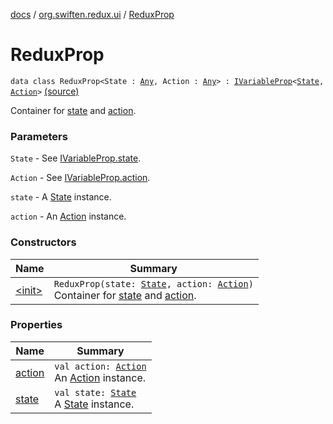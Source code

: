 [docs](../../index.md) / [org.swiften.redux.ui](../index.md) / [ReduxProp](./index.md)

# ReduxProp

`data class ReduxProp<State : `[`Any`](https://kotlinlang.org/api/latest/jvm/stdlib/kotlin/-any/index.html)`, Action : `[`Any`](https://kotlinlang.org/api/latest/jvm/stdlib/kotlin/-any/index.html)`> : `[`IVariableProp`](../-i-variable-prop/index.md)`<`[`State`](index.md#State)`, `[`Action`](index.md#Action)`>` [(source)](https://github.com/protoman92/KotlinRedux/tree/master/common/common-ui/src/main/kotlin/org/swiften/redux/ui/Props.kt#L36)

Container for [state](state.md) and [action](action.md).

### Parameters

`State` - See [IVariableProp.state](../-i-variable-prop/state.md).

`Action` - See [IVariableProp.action](../-i-variable-prop/action.md).

`state` - A [State](index.md#State) instance.

`action` - An [Action](index.md#Action) instance.

### Constructors

| Name | Summary |
|---|---|
| [&lt;init&gt;](-init-.md) | `ReduxProp(state: `[`State`](index.md#State)`, action: `[`Action`](index.md#Action)`)`<br>Container for [state](state.md) and [action](action.md). |

### Properties

| Name | Summary |
|---|---|
| [action](action.md) | `val action: `[`Action`](index.md#Action)<br>An [Action](index.md#Action) instance. |
| [state](state.md) | `val state: `[`State`](index.md#State)<br>A [State](index.md#State) instance. |
